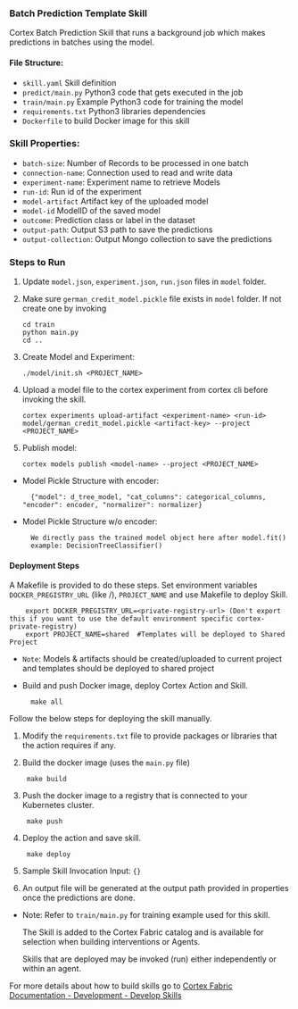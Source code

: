 ### Batch Prediction Template Skill

Cortex Batch Prediction Skill that runs a background job which makes predictions in batches using the model.


#### File Structure:
* `skill.yaml` Skill definition
* `predict/main.py` Python3 code that gets executed in the job
* `train/main.py` Example Python3 code for training the model
* `requirements.txt` Python3 libraries dependencies
* `Dockerfile` to build Docker image for this skill

### Skill Properties:
* `batch-size`: Number of Records to be processed in one batch
* `connection-name`: Connection used to read and write data
* `experiment-name`: Experiment name to retrieve Models
* `run-id`: Run id of the experiment
* `model-artifact` Artifact key of the uploaded model
* `model-id` ModelID of the saved model
* `outcome`: Prediction class or label in the dataset
* `output-path`: Output S3 path to save the predictions
* `output-collection`: Output Mongo collection to save the predictions

### Steps to Run
1. Update `model.json`, `experiment.json`, `run.json` files in `model` folder. 
2. Make sure `german_credit_model.pickle` file exists in `model` folder. 
If not create one by invoking 

       cd train
       python main.py
       cd ..
       
3. Create Model and Experiment:
            
       ./model/init.sh <PROJECT_NAME> 
        
4. Upload a model file to the cortex experiment from cortex cli before invoking the skill.

       cortex experiments upload-artifact <experiment-name> <run-id> model/german_credit_model.pickle <artifact-key> --project <PROJECT_NAME>
       
5. Publish model:

       cortex models publish <model-name> --project <PROJECT_NAME>

* Model Pickle Structure with encoder:
    
        {"model": d_tree_model, "cat_columns": categorical_columns, "encoder": encoder, "normalizer": normalizer}

* Model Pickle Structure w/o encoder: 
                    
        We directly pass the trained model object here after model.fit()
        example: DecisionTreeClassifier()
        
#### Deployment Steps

A Makefile is provided to do these steps. Set environment variables `DOCKER_PREGISTRY_URL` (like <docker-registry-url>/<namespace-org>), `PROJECT_NAME` and use Makefile to deploy Skill.<br>
        
        export DOCKER_PREGISTRY_URL=<private-registry-url> (Don't export this if you want to use the default environment specific cortex-private-registry)
        export PROJECT_NAME=shared  #Templates will be deployed to Shared Project
        
* `Note`: Models & artifacts should be created/uploaded to current project and templates should be deployed to shared project

* Build and push Docker image, deploy Cortex Action and Skill.
        
        make all 

Follow the below steps for deploying the skill manually.

1. Modify the `requirements.txt` file to provide packages or libraries that the action requires if any.
2. Build the docker image (uses the `main.py` file)
  
        make build
 
3. Push the docker image to a registry that is connected to your Kubernetes cluster.
  
        make push
  
4. Deploy the action and save skill.
  
        make deploy
  
5. Sample Skill Invocation Input: `{}`

6. An output file will be generated at the output path provided in properties once the predictions are done.

* Note: Refer to `train/main.py`  for training example used for this skill.
   
   The Skill is added to the Cortex Fabric catalog and is available for selection when building interventions or Agents.

   Skills that are deployed may be invoked (run) either independently or within an agent.

For more details about how to build skills go to [Cortex Fabric Documentation - Development - Develop Skills](https://cognitivescale.github.io/cortex-fabric/docs/development/define-skills)